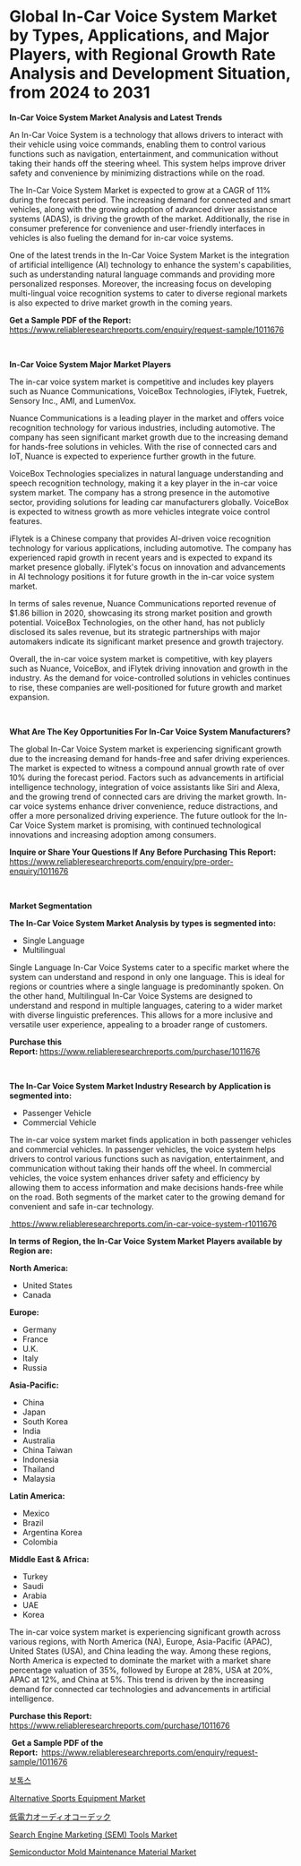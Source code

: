 <p><h1>Global In-Car Voice System Market by Types, Applications, and Major Players, with Regional Growth Rate Analysis and Development Situation, from 2024 to 2031</h1></p><p><strong>In-Car Voice System Market Analysis and Latest Trends</strong></p>
<p><p>An In-Car Voice System is a technology that allows drivers to interact with their vehicle using voice commands, enabling them to control various functions such as navigation, entertainment, and communication without taking their hands off the steering wheel. This system helps improve driver safety and convenience by minimizing distractions while on the road.</p><p>The In-Car Voice System Market is expected to grow at a CAGR of 11% during the forecast period. The increasing demand for connected and smart vehicles, along with the growing adoption of advanced driver assistance systems (ADAS), is driving the growth of the market. Additionally, the rise in consumer preference for convenience and user-friendly interfaces in vehicles is also fueling the demand for in-car voice systems.</p><p>One of the latest trends in the In-Car Voice System Market is the integration of artificial intelligence (AI) technology to enhance the system's capabilities, such as understanding natural language commands and providing more personalized responses. Moreover, the increasing focus on developing multi-lingual voice recognition systems to cater to diverse regional markets is also expected to drive market growth in the coming years.</p></p>
<p><strong>Get a Sample PDF of the Report:&nbsp;</strong> <a href="https://www.reliableresearchreports.com/enquiry/request-sample/1011676">https://www.reliableresearchreports.com/enquiry/request-sample/1011676</a></p>
<p>&nbsp;</p>
<p><strong>In-Car Voice System Major Market Players</strong></p>
<p><p>The in-car voice system market is competitive and includes key players such as Nuance Communications, VoiceBox Technologies, iFlytek, Fuetrek, Sensory Inc., AMI, and LumenVox. </p><p>Nuance Communications is a leading player in the market and offers voice recognition technology for various industries, including automotive. The company has seen significant market growth due to the increasing demand for hands-free solutions in vehicles. With the rise of connected cars and IoT, Nuance is expected to experience further growth in the future.</p><p>VoiceBox Technologies specializes in natural language understanding and speech recognition technology, making it a key player in the in-car voice system market. The company has a strong presence in the automotive sector, providing solutions for leading car manufacturers globally. VoiceBox is expected to witness growth as more vehicles integrate voice control features.</p><p>iFlytek is a Chinese company that provides AI-driven voice recognition technology for various applications, including automotive. The company has experienced rapid growth in recent years and is expected to expand its market presence globally. iFlytek's focus on innovation and advancements in AI technology positions it for future growth in the in-car voice system market.</p><p>In terms of sales revenue, Nuance Communications reported revenue of $1.86 billion in 2020, showcasing its strong market position and growth potential. VoiceBox Technologies, on the other hand, has not publicly disclosed its sales revenue, but its strategic partnerships with major automakers indicate its significant market presence and growth trajectory.</p><p>Overall, the in-car voice system market is competitive, with key players such as Nuance, VoiceBox, and iFlytek driving innovation and growth in the industry. As the demand for voice-controlled solutions in vehicles continues to rise, these companies are well-positioned for future growth and market expansion.</p></p>
<p>&nbsp;</p>
<p><strong>What Are The Key Opportunities For In-Car Voice System Manufacturers?</strong></p>
<p><p>The global In-Car Voice System market is experiencing significant growth due to the increasing demand for hands-free and safer driving experiences. The market is expected to witness a compound annual growth rate of over 10% during the forecast period. Factors such as advancements in artificial intelligence technology, integration of voice assistants like Siri and Alexa, and the growing trend of connected cars are driving the market growth. In-car voice systems enhance driver convenience, reduce distractions, and offer a more personalized driving experience. The future outlook for the In-Car Voice System market is promising, with continued technological innovations and increasing adoption among consumers.</p></p>
<p><strong>Inquire or Share Your Questions If Any Before Purchasing This Report:</strong> <a href="https://www.reliableresearchreports.com/enquiry/pre-order-enquiry/1011676">https://www.reliableresearchreports.com/enquiry/pre-order-enquiry/1011676</a></p>
<p>&nbsp;</p>
<p><strong>Market Segmentation</strong></p>
<p><strong>The In-Car Voice System Market Analysis by types is segmented into:</strong></p>
<p><ul><li>Single Language</li><li>Multilingual</li></ul></p>
<p><p>Single Language In-Car Voice Systems cater to a specific market where the system can understand and respond in only one language. This is ideal for regions or countries where a single language is predominantly spoken. On the other hand, Multilingual In-Car Voice Systems are designed to understand and respond in multiple languages, catering to a wider market with diverse linguistic preferences. This allows for a more inclusive and versatile user experience, appealing to a broader range of customers.</p></p>
<p><strong>Purchase this Report:&nbsp;</strong><a href="https://www.reliableresearchreports.com/purchase/1011676">https://www.reliableresearchreports.com/purchase/1011676</a></p>
<p>&nbsp;</p>
<p><strong>The In-Car Voice System Market Industry Research by Application is segmented into:</strong></p>
<p><ul><li>Passenger Vehicle</li><li>Commercial Vehicle</li></ul></p>
<p><p>The in-car voice system market finds application in both passenger vehicles and commercial vehicles. In passenger vehicles, the voice system helps drivers to control various functions such as navigation, entertainment, and communication without taking their hands off the wheel. In commercial vehicles, the voice system enhances driver safety and efficiency by allowing them to access information and make decisions hands-free while on the road. Both segments of the market cater to the growing demand for convenient and safe in-car technology.</p></p>
<p><a href="https://www.reliableresearchreports.com/in-car-voice-system-r1011676">&nbsp;https://www.reliableresearchreports.com/in-car-voice-system-r1011676</a></p>
<p><strong>In terms of Region, the In-Car Voice System Market Players available by Region are:</strong></p>
<p>
    <p> <strong> North America: </strong>
        <ul>
            <li>United States</li>
            <li>Canada</li>
        </ul>
        </p> 
    <p> <strong> Europe: </strong>
        <ul>
            <li>Germany</li>
            <li>France</li>
            <li>U.K.</li>
            <li>Italy</li>
            <li>Russia</li>
        </ul>
        </p> 
    <p> <strong> Asia-Pacific: </strong>
        <ul>
            <li>China</li>
            <li>Japan</li>
            <li>South Korea</li>
            <li>India</li>
            <li>Australia</li>
            <li>China Taiwan</li>
            <li>Indonesia</li>
            <li>Thailand</li>
            <li>Malaysia</li>
        </ul>
        </p> 
    <p> <strong> Latin America: </strong>
        <ul>
            <li>Mexico</li>
            <li>Brazil</li>
            <li>Argentina Korea</li>
            <li>Colombia</li>
        </ul>
        </p> 
    <p> <strong> Middle East & Africa: </strong>
        <ul>
            <li>Turkey</li>
            <li>Saudi</li>
            <li>Arabia</li>
            <li>UAE</li>
            <li>Korea</li>
        </ul>
    </p>
    </p>
<p><p>The in-car voice system market is experiencing significant growth across various regions, with North America (NA), Europe, Asia-Pacific (APAC), United States (USA), and China leading the way. Among these regions, North America is expected to dominate the market with a market share percentage valuation of 35%, followed by Europe at 28%, USA at 20%, APAC at 12%, and China at 5%. This trend is driven by the increasing demand for connected car technologies and advancements in artificial intelligence.</p></p>
<p><strong>Purchase this Report: </strong><a href="https://www.reliableresearchreports.com/purchase/1011676">https://www.reliableresearchreports.com/purchase/1011676</a></p>
<p>&nbsp;<strong>Get a Sample PDF of the Report:&nbsp;&nbsp;</strong><a href="https://www.reliableresearchreports.com/enquiry/request-sample/1011676">https://www.reliableresearchreports.com/enquiry/request-sample/1011676</a></p>
<p><strong></strong></p>
<p><p><a href="https://github.com/TitusBoyer1/Market-Research-Report-List-1/blob/main/436455262179.md">보톡스</a></p><p><a href="https://issuu.com/reportprime-2/docs/alternative-sports-equipment-market-size-2030.pptx">Alternative Sports Equipment Market</a></p><p><a href="https://github.com/cnnriuez22368/Market-Research-Report-List-2/blob/main/334246762676.md">低電力オーディオコーデック</a></p><p><a href="https://github.com/yemakinde/Market-Research-Report-List-2/blob/main/search-engine-marketing-sem-tools-market.md">Search Engine Marketing (SEM) Tools Market</a></p><p><a href="https://www.linkedin.com/pulse/semiconductor-mold-maintenance-material-market-goal-estimating-82loe">Semiconductor Mold Maintenance Material Market</a></p></p>